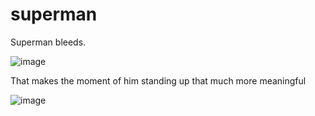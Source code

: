 # superman
Superman bleeds. 

![image](https://github.com/user-attachments/assets/5f85137f-dc27-4973-b843-e72c2b3f2478)


That makes the moment of him standing up that much more meaningful

![image](https://github.com/user-attachments/assets/2394c0d9-5213-4fba-9868-1921db3d7166)

